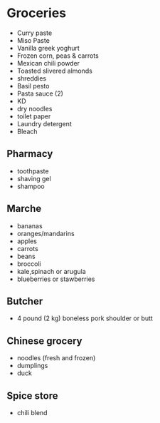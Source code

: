 # Groceries

- Curry paste
- Miso Paste
- Vanilla greek yoghurt
- Frozen corn, peas & carrots
- Mexican chili powder
- Toasted slivered almonds
- shreddies
- Basil pesto
- Pasta sauce (2)
- KD
- dry noodles
- toilet paper
- Laundry detergent
- Bleach

## Pharmacy

- toothpaste
- shaving gel
- shampoo

## Marche

- bananas
- oranges/mandarins
- apples
- carrots
- beans
- broccoli
- kale,spinach or arugula
- blueberries or stawberries

## Butcher

- 4 pound (2 kg) boneless pork shoulder or butt

## Chinese grocery

- noodles (fresh and frozen)
- dumplings
- duck

## Spice store

- chili blend
